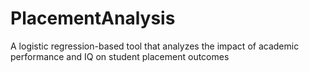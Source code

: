 # PlacementAnalysis
A logistic regression-based tool that analyzes the impact of academic performance and IQ on student placement outcomes
